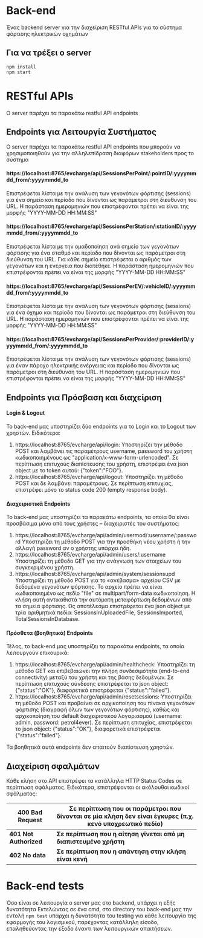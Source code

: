 # Back-end

Ένας backend server για την διαχείριση RESTful APIs για το σύστημα φόρτισης ηλεκτρικών οχημάτων 




## Για να τρέξει ο server

    npm install
    npm start

# RESTful APIs
O server παρέχει τα παρακάτω restful API endpoints 
## Endpoints για Λειτουργία Συστήματος
O server παρέχει τα παρακάτω restful API endpoints που μπορούν να χρησιμοποιηθούν για την αλληλεπίδραση διαφόρων stakeholders προς το σύστημα
#### https://localhost:8765/evcharge/api/SessionsPerPoint/:pointID/:yyyymmdd_from/:yyyymmdd_to
 Επιστρέφεται λίστα με την ανάλυση των γεγονότων φόρτισης (sessions) για ένα σημείο και περίοδο που δίνονται ως παράμετροι στη διεύθυνση του URL. Η παράσταση ημερομηνιών που επιστρέφονται πρέπει να είναι της μορφής "YYYY-MM-DD HH:MM:SS"
#### https://localhost:8765/evcharge/api/SessionsPerStation/:stationID/:yyyymmdd_from/:yyyymmdd_to 
 Επιστρέφεται λίστα με την ομαδοποίηση ανά σημείο των γεγονότων φόρτισης για ένα σταθμό και περίοδο που δίνονται ως παράμετροι στη διεύθυνση του URL. Για κάθε σημείο επιστρέφεται ο αριθμός των γεγονότων και η ενέργεια που διατέθηκε. Η παράσταση ημερομηνιών που επιστρέφονται πρέπει να είναι της μορφής "YYYY-MM-DD HH:MM:SS"
####  https://localhost:8765/evcharge/api/SessionsPerEV/:vehicleID/:yyyymmdd_from/:yyyymmdd_to 
Επιστρέφεται λίστα με την ανάλυση των γεγονότων φόρτισης (sessions) για ένα όχημα και περίοδο που δίνονται ως παράμετροι στη διεύθυνση του URL. Η παράσταση ημερομηνιών που επιστρέφονται πρέπει να είναι της μορφής "YYYY-MM-DD HH:MM:SS"
#### https://localhost:8765/evcharge/api/SessionsPerProvider/:providerID/:yyyymmdd_from/:yyyymmdd_to 
Επιστρέφεται λίστα με την ανάλυση των γεγονότων φόρτισης (sessions) για έναν πάροχο ηλεκτρικής ενέργειας και περίοδο που δίνονται ως παράμετροι στη διεύθυνση του URL. Η παράσταση ημερομηνιών που επιστρέφονται πρέπει να είναι της μορφής "YYYY-MM-DD HH:MM:SS"

## Endpoints για Πρόσβαση και διαχείριση

#### Login & Logout 
Το back-end μας υποστηρίζει δύο endpoints για το Login και το Logout των χρηστών. Ειδικότερα: 
1. https://localhost:8765/evcharge/api/login: Υποστηρίζει την μέθοδο POST και λαμβάνει τις παραμέτρους username, password του χρήστη κωδικοποιημένους ως "application/x-www-form-urlencoded". Σε περίπτωση επιτυχούς διαπίστευσης του χρήστη, επιστρέφει ένα json object με το token αυτού: {"token":"FOO"}. 
2.  https://localhost:8765/evcharge/api/logout: Υποστηρίζει τη μέθοδο POST και δε λαμβάνει παραμέτρους. Σε περίπτωση επιτυχίας, επιστρέφει μόνο το status code 200 (empty response body). 
#### Διαχειριστικά Endpoints 

Το back-end μας υποστηρίζει τα παρακάτω endpoints, τα οποία θα είναι προσβάσιμα μόνο από τους χρήστες – διαχειριστές του συστήματος: 

1. https://localhost:8765/evcharge/api/admin/usermod/:username/:password Υποστηρίζει τη μέθοδο POST για την προσθήκη νέου χρήστη ή την αλλαγή password αν ο χρήστης υπάρχει ήδη.
2. https://localhost:8765/evcharge/api/admin/users/:username 
Υποστηρίζει τη μέθοδο GET για την ανάγνωση των στοιχείων του συγκεκριμένου χρήστη. 
3. https://localhost:8765/evcharge/api/admin/system/sessionsupd 
Υποστηρίζει τη μέθοδο POST για το «ανέβασμα» αρχείου CSV με δεδομένα γεγονότων φόρτισης. Το αρχείο πρέπει να είναι κωδικοποιημένο ως πεδίο "file" σε multipart/form-data κωδικοποίηση. 
Η κλήση αυτή αντικαθιστά την αυτόματη μεταφόρτωση δεδομένων από τα σημεία φόρτισης. Ως αποτέλεσμα επιστρέφεται ένα json object με τρία αριθμητικά πεδία: SessionsInUploadedFile, SessionsImported, TotalSessionsInDatabase.

#### Πρόσθετα (βοηθητικά) Endpoints 
Τέλος, το back-end μας υποστηρίζει τα παρακάτω endpoints, τα οποία λειτουργούν επικουρικά:
1. https://localhost:8765/evcharge/api/admin/healthcheck: 
Υποστηρίζει τη μέθοδο GET και επιβεβαιώνει την πλήρη συνδεσιμότητα (end-to-end connectivity) μεταξύ του χρήστη και της βάσης δεδομένων. Σε περίπτωση επιτυχούς σύνδεσης επιστρέφεται το json object: {"status":"OK"}, διαφορετικά επιστρέφεται {"status":"failed"}. 
2.  https://localhost:8765/evcharge/api/admin/resetsessions: 
Υποστηρίζει τη μέθοδο POST και προβαίνει σε αρχικοποίηση του πίνακα γεγονότων φόρτισης (διαγραφή όλων των γεγονότων φόρτισης), καθώς και αρχικοποίηση του default διαχειριστικού λογαριασμού (username: admin, password: petrol4ever). Σε περίπτωση επιτυχίας, επιστρέφεται το json object: {"status":"OK"}, διαφορετικά επιστρέφεται {"status":"failed"}. 

Τα βοηθητικά αυτά endpoints δεν απαιτούν διαπίστευση χρηστών.

## Διαχείριση σφαλμάτων 
Κάθε κλήση στο API επιστρέφει τα κατάλληλα HTTP Status Codes σε περίπτωση σφάλματος. Ειδικότερα, επιστρέφονται οι ακόλουθοι κωδικοί σφάλματος:

|**400 Bad Request**  |**Σε περίπτωση που οι παράμετροι που δίνονται σε μία κλήση δεν είναι έγκυρες (π.χ. κενό υποχρεωτικό πεδίο)**  |
|--|--|
| **401 Not Authorized** | **Σε περίπτωση που η αίτηση γίνεται από μη διαπιστευμένο χρήστη** |
| **402 No data** |**Σε περίπτωση που η απάντηση στην κλήση είναι κενή**  |


# Back-end tests

Όσο είναι σε λειτουργία ο server μας στο backend, υπάρχει η εξής δυνατότητα
Εκτελώντας σε ένα cmd, στο directory του back-end μας την εντολή 
`npm test` 
υπάρχει η δυνατότητα του testing για κάθε λειτουργία της εφαρμογής του λογισμικού, παρέχοντας κατάλληλη είσοδο, επαληθεύοντας την έξοδο έναντι των λειτουργικών απαιτήσεων.
